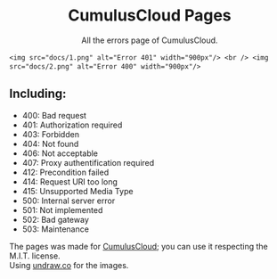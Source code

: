 <h1 align="center">CumulusCloud Pages</h1>
<p align="center">
    All the errors page of CumulusCloud.

    <img src="docs/1.png" alt="Error 401" width="900px"/> <br /> <img src="docs/2.png" alt="Error 400" width="900px"/>
</p>

<h2>Including:</h2>
    <ul>
        <li>400: Bad request</li>
        <li>401: Authorization required</li>
        <li>403: Forbidden</li>
        <li>404: Not found</li>
        <li>406: Not acceptable</li> 
        <li>407: Proxy authentification required</li>
        <li>412: Precondition failed</li>
        <li>414: Request URI too long</li>
        <li>415: Unsupported Media Type</li>
        <li>500: Internal server error</li>
        <li>501: Not implemented</li>
        <li>502: Bad gateway</li>
        <li>503: Maintenance</li>
    </ul>

<p>The pages was made for <a href="https://cumuluscloud.fr">CumulusCloud</a>; you can use it respecting the M.I.T. license. <br />
Using <a href="https://undraw.co">undraw.co</a> for the images.</p>
